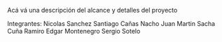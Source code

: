 Acá vá una descripción del alcance y detalles del proyecto

Integrantes:
Nicolas Sanchez
Santiago Cañas
Nacho
Juan Martin
Sacha Cuña
Ramiro
Edgar Montenegro
Sergio Sotelo
